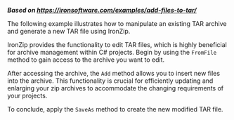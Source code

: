 ***Based on <https://ironsoftware.com/examples/add-files-to-tar/>***

The following example illustrates how to manipulate an existing TAR archive and generate a new TAR file using IronZip.

IronZip provides the functionality to edit TAR files, which is highly beneficial for archive management within C# projects. Begin by using the `FromFile` method to gain access to the archive you want to edit.

After accessing the archive, the `Add` method allows you to insert new files into the archive. This functionality is crucial for efficiently updating and enlarging your zip archives to accommodate the changing requirements of your projects.

To conclude, apply the `SaveAs` method to create the new modified TAR file.